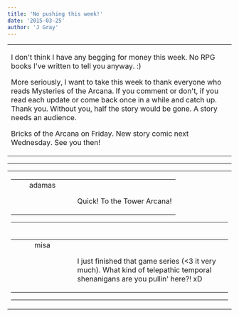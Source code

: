 ```yaml
---
title: 'No pushing this week!'
date: '2015-03-25'
author: 'J Gray'
---
```


<div>
<!-- Main content here -->
<table border="0" class="post"><tbody><tr><td>
   
   <div class="post_body">
       <p>I don't think I have any begging for money this week. No RPG books I've written to tell you anyway. :)</p><p>More seriously, I want to take this week to thank everyone who reads Mysteries of the Arcana. If you comment or don't, if you read each update or come back once in a while and catch up. Thank you. Without you, half the story would be gone. A story needs an audience.</p><p>Bricks of the Arcana on Friday. New story comic next Wednesday. See you then!</p>
   </div>
   </td></tr>
   </tbody></table><hr><table style="width:100%; border:0;" class="comment_table"><tbody><tr><td width="100%"><a name=""> </a><div style="width:100%;" class="comment"><table border="0" width="100%"><tbody><tr><td align="center" valign="top" width="125">
<span class="comment_title"><center>adamas<br></center><a name="1983">&nbsp;</a></span><br>
<center><img src="https://www.gravatar.com/avatar.php?gravatar_id=63b5da7dbecbf4a2fac891b8f15ccbc4&amp;default=http%3A%2F%2Fmysteriesofthearcana.com%2Ftemplates%2Fmain%2Fimages%2Favatar.gif&amp;size=80&amp;rating=g" border="0" alt=""></center>
</td>
<td valign="top">


<p class="comment_text"> </p><p class="comment_text"><br> Quick! To the Tower Arcana!<br></p>
 

</td></tr></tbody></table>
<hr></div></td></tr><tr><td width="100%"><a name=""> </a><div style="width:100%;" class="comment"><table border="0" width="100%"><tbody><tr><td align="center" valign="top" width="125">
<span class="comment_title"><center>misa<br></center><a name="1985">&nbsp;</a></span><br>
<center><img src="https://www.gravatar.com/avatar.php?gravatar_id=f1a662fc75a5032c61d240d7159aa558&amp;default=http%3A%2F%2Fmysteriesofthearcana.com%2Ftemplates%2Fmain%2Fimages%2Favatar.gif&amp;size=80&amp;rating=g" border="0" alt=""></center>
</td>
<td valign="top">


<p class="comment_text"> </p><p class="comment_text"><br> I just finished that game series (&lt;3 it very much). What kind of telepathic temporal shenanigans are you pullin' here?! xD</p>
 

</td></tr></tbody></table>
<hr></div></td></tr></tbody></table>
<!-- End main content -->
              </div>
